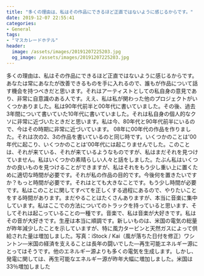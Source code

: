 ```yaml
---
title: "多くの理由は、私はその作品にできるほど正直ではないように感じるからです。"
date: 2019-12-07 22:55:41
categories:
- General
tags:
- "マスカレードホテル"
header:
  image: /assets/images/20191207225203.jpg
  og_image: /assets/images/20191207225203.jpg
---
```


多くの理由は、私はその作品にできるほど正直ではないように感じるからです。あなたは常にあなたが改善できるものを手に入れるので、誰もが作品について話す機会を持つべきだと思います。それはアーティストとしての私自身の意見であり、非常に自意識のある人です。ええ、私は私が関わった他のプロジェクトがいくつかありました。私は90年代前半と00年代に書いていました。その後、過去3年間について書いていた10年代に書いていました。それは私自身の個人的なクソに非常に近づいたときだと思います。私は今、80年代と90年代前半にいるので、今はその時期に非常に近づいています。 08年に00年代の作品を作りました。それは次の2、3の作品を書いているのと同じ時です。いくつかのことは&#39;00年代に起こり、いくつかのことは&#39;00年代には起こりませんでした。このことは、それが来ている、それが来ているようなものですが、私はまだそれを見つけていません。私はいくつかの素晴らしい人々と話をしました。たぶん私はいくつかの良いものを見つけることができますが、私はそれをもう少し重い上に置くために適切な時間が必要です。それが私の作品の目的です。今後何を置きたいですか？もっと時間が必要です。それはとても大きなことです。もう少し時間が必要です。私はこのことに関してすべてを正しくする過程にあるので、やりたいことをする時間があります。まだやることはたくさんありますが、本当に音楽に集中しています。私はここでの方法についてのトラックを持っていると思います、そしてそれは起こっていることの一種です。音楽で、私は音楽が大好きです。私はその音が大好きです。生産は本当に順調です。新しいものは、米国の電気の総量が昨年減少したことを示していますが、特に風力タービンと天然ガスによって供給された量は増加しました。写真：iStock / Kai（風が落ちた日付を修正）ワシントン—米国の経済を支えることは長年の闘いでした—再生可能エネルギー源にとってはそうです。他のエネルギー源よりも多くの電気を生成します。しかし、発電に関しては、再生可能なエネルギー源が昨年大幅に増加しました。米国は33％増加しました
